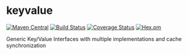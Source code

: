 # keyvalue


[![Maven Central](https://img.shields.io/maven-central/v/com.ethlo.keyvalue/parent.svg)](http://search.maven.org/#search%7Cga%7C1%7Cg%3A%22com.ethlo.keyvalue%22%20a%3A%22parent%22)
[![Build Status](https://travis-ci.org/ethlo/keyvalue.svg?branch=master)](https://travis-ci.org/ethlo/keyvalue)
[![Coverage Status](https://coveralls.io/repos/github/ethlo/keyvalue/badge.svg?branch=master)](https://coveralls.io/github/ethlo/keyvalue?branch=master)
[![Hex.pm](https://img.shields.io/hexpm/l/plug.svg)](LICENSE)


Generic Key/Value Interfaces with multiple implementations and cache synchronization

